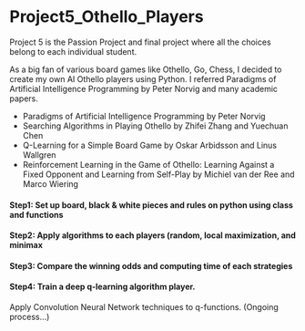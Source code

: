 # Project5_Othello_Players

Project 5 is the Passion Project and final project where all the choices belong to each individual student.

As a big fan of various board games like Othello, Go, Chess, I decided to create my own AI Othello players using Python. I referred Paradigms of Artificial Intelligence Programming by Peter Norvig and many academic papers.

* Paradigms of Artificial Intelligence Programming by Peter Norvig
* Searching Algorithms in Playing Othello by Zhifei Zhang and Yuechuan Chen
* Q-Learning for a Simple Board Game by Oskar Arbidsson and Linus Wallgren
* Reinforcement Learning in the Game of Othello: Learning Against a Fixed Opponent and Learning from Self-Play by Michiel van der Ree and Marco Wiering


#### Step1: Set up board, black & white pieces and rules on python using class and functions 

#### Step2: Apply algorithms to each players (random, local maximization, and minimax

#### Step3: Compare the winning odds and computing time of each strategies 

#### Step4: Train a deep q-learning algorithm player. 
Apply Convolution Neural Network techniques to q-functions. 
(Ongoing process...) 